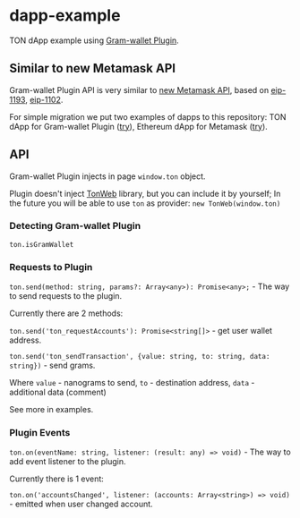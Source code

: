 # dapp-example

TON dApp example using [Gram-wallet Plugin](https://gram-wallet.org/plugin).

## Similar to new Metamask API 
 
Gram-wallet Plugin API is very similar to [new Metamask API](https://metamask.github.io/metamask-docs/guide/ethereum-provider.html#new-api), based on [eip-1193](https://github.com/ethereum/EIPs/blob/master/EIPS/eip-1193.md), 
[eip-1102](https://github.com/ethereum/EIPs/blob/master/EIPS/eip-1102.md).

For simple migration we put two examples of dapps to this repository: TON dApp for Gram-wallet Plugin ([try](https://gram-wallet.org/dapp-ton)), Ethereum dApp for Metamask ([try](https://gram-wallet.org/dapp-eth)).

## API

Gram-wallet Plugin injects in page `window.ton` object.

Plugin doesn't inject [TonWeb](https://github.com/toncenter/tonweb) library, but you can include it by yourself; In the future you will be able to use `ton` as provider: `new TonWeb(window.ton)`

### Detecting Gram-wallet Plugin

`ton.isGramWallet`

### Requests to Plugin

`ton.send(method: string, params?: Array<any>): Promise<any>;` - The way to send requests to the plugin. 

Currently there are 2 methods:

`ton.send('ton_requestAccounts'): Promise<string[]>` - get user wallet address.

`ton.send('ton_sendTransaction', {value: string, to: string, data: string})` - send grams.

Where `value` - nanograms to send,
`to` - destination address,
`data` - additional data (comment)

See more in examples.

### Plugin Events

`ton.on(eventName: string, listener: (result: any) => void)` - The way to add event listener to the plugin.

Currently there is 1 event:

`ton.on('accountsChanged', listener: (accounts: Array<string>) => void)` - emitted when user changed account.
